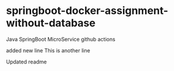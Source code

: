 # springboot-docker-assignment-without-database
Java SpringBoot MicroService
github actions

added new line
This is another line

Updated readme
